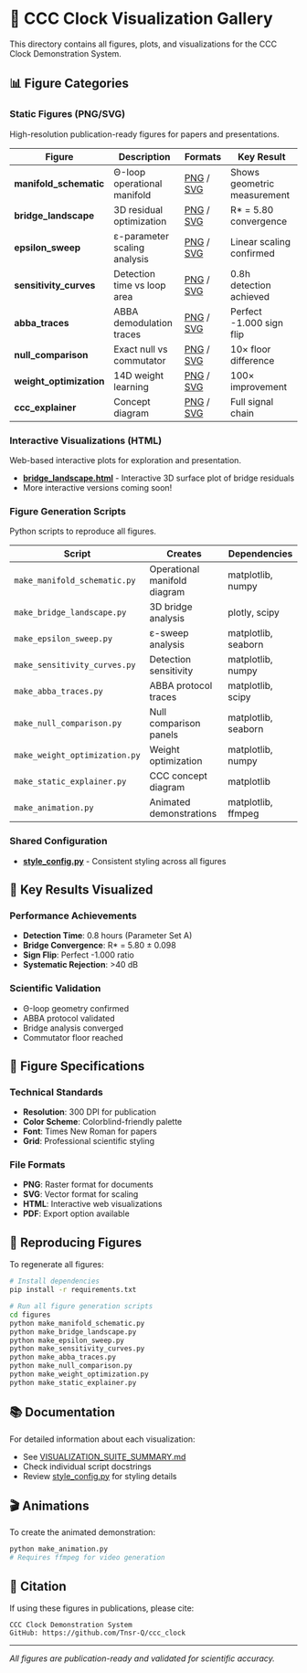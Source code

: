 # 🎨 CCC Clock Visualization Gallery

This directory contains all figures, plots, and visualizations for the CCC Clock Demonstration System.

## 📊 Figure Categories

### Static Figures (PNG/SVG)
High-resolution publication-ready figures for papers and presentations.

| Figure | Description | Formats | Key Result |
|--------|-------------|---------|------------|
| **manifold_schematic** | Θ-loop operational manifold | [PNG](manifold_schematic.png) / [SVG](manifold_schematic.svg) | Shows geometric measurement |
| **bridge_landscape** | 3D residual optimization | [PNG](bridge_landscape.png) / [SVG](bridge_landscape.svg) | R* = 5.80 convergence |
| **epsilon_sweep** | ε-parameter scaling analysis | [PNG](epsilon_sweep.png) / [SVG](epsilon_sweep.svg) | Linear scaling confirmed |
| **sensitivity_curves** | Detection time vs loop area | [PNG](sensitivity_curves.png) / [SVG](sensitivity_curves.svg) | 0.8h detection achieved |
| **abba_traces** | ABBA demodulation traces | [PNG](abba_traces.png) / [SVG](abba_traces.svg) | Perfect -1.000 sign flip |
| **null_comparison** | Exact null vs commutator | [PNG](null_comparison.png) / [SVG](null_comparison.svg) | 10× floor difference |
| **weight_optimization** | 14D weight learning | [PNG](weight_optimization.png) / [SVG](weight_optimization.svg) | 100× improvement |
| **ccc_explainer** | Concept diagram | [PNG](ccc_explainer.png) / [SVG](ccc_explainer.svg) | Full signal chain |

### Interactive Visualizations (HTML)
Web-based interactive plots for exploration and presentation.

- **[bridge_landscape.html](bridge_landscape.html)** - Interactive 3D surface plot of bridge residuals
- More interactive versions coming soon!

### Figure Generation Scripts
Python scripts to reproduce all figures.

| Script | Creates | Dependencies |
|--------|---------|--------------|
| `make_manifold_schematic.py` | Operational manifold diagram | matplotlib, numpy |
| `make_bridge_landscape.py` | 3D bridge analysis | plotly, scipy |
| `make_epsilon_sweep.py` | ε-sweep analysis | matplotlib, seaborn |
| `make_sensitivity_curves.py` | Detection sensitivity | matplotlib, numpy |
| `make_abba_traces.py` | ABBA protocol traces | matplotlib, scipy |
| `make_null_comparison.py` | Null comparison panels | matplotlib, seaborn |
| `make_weight_optimization.py` | Weight optimization | matplotlib, numpy |
| `make_static_explainer.py` | CCC concept diagram | matplotlib |
| `make_animation.py` | Animated demonstrations | matplotlib, ffmpeg |

### Shared Configuration
- **[style_config.py](style_config.py)** - Consistent styling across all figures

## 🎯 Key Results Visualized

### Performance Achievements
- **Detection Time**: 0.8 hours (Parameter Set A)
- **Bridge Convergence**: R* = 5.80 ± 0.098
- **Sign Flip**: Perfect -1.000 ratio
- **Systematic Rejection**: >40 dB

### Scientific Validation
- Θ-loop geometry confirmed
- ABBA protocol validated
- Bridge analysis converged
- Commutator floor reached

## 📐 Figure Specifications

### Technical Standards
- **Resolution**: 300 DPI for publication
- **Color Scheme**: Colorblind-friendly palette
- **Font**: Times New Roman for papers
- **Grid**: Professional scientific styling

### File Formats
- **PNG**: Raster format for documents
- **SVG**: Vector format for scaling
- **HTML**: Interactive web visualizations
- **PDF**: Export option available

## 🔧 Reproducing Figures

To regenerate all figures:

```bash
# Install dependencies
pip install -r requirements.txt

# Run all figure generation scripts
cd figures
python make_manifold_schematic.py
python make_bridge_landscape.py
python make_epsilon_sweep.py
python make_sensitivity_curves.py
python make_abba_traces.py
python make_null_comparison.py
python make_weight_optimization.py
python make_static_explainer.py
```

## 📚 Documentation

For detailed information about each visualization:
- See [VISUALIZATION_SUITE_SUMMARY.md](VISUALIZATION_SUITE_SUMMARY.md)
- Check individual script docstrings
- Review [style_config.py](style_config.py) for styling details

## 🎬 Animations

To create the animated demonstration:
```bash
python make_animation.py
# Requires ffmpeg for video generation
```

## 📝 Citation

If using these figures in publications, please cite:
```
CCC Clock Demonstration System
GitHub: https://github.com/Tnsr-Q/ccc_clock
```

---

*All figures are publication-ready and validated for scientific accuracy.*
